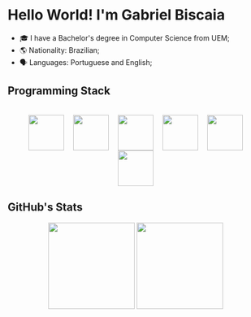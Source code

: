<h1>Hello World! I'm Gabriel Biscaia</h1>

<ul>
  <li>🎓 I have a Bachelor's degree in Computer Science from UEM;</li>
  <li>🌎 Nationality: Brazilian;</li>
  <li>🗣️ Languages: Portuguese and English;</li>
</ul>

<h2>Programming Stack</h2>

<div align="center"><br>
  <img hspace="7" align="center" height="70" width="70" src="https://cdn.jsdelivr.net/gh/devicons/devicon/icons/html5/html5-original.svg" />
  <img hspace="7" align="center" height="70" width="70" src="https://cdn.jsdelivr.net/gh/devicons/devicon/icons/css3/css3-original.svg" />
  <img hspace="7" align="center" height="70" width="70" src="https://cdn.jsdelivr.net/gh/devicons/devicon/icons/javascript/javascript-original.svg" />
  <img hspace="7" align="center" height="70" width="70" src="https://cdn.jsdelivr.net/gh/devicons/devicon@latest/icons/java/java-original.svg" />
  <img hspace="7" align="center" height="70" width="70" src="https://cdn.jsdelivr.net/gh/devicons/devicon@latest/icons/spring/spring-original.svg" />
  <img hspace="7" align="center" height="70" width="70"  src="https://cdn.jsdelivr.net/gh/devicons/devicon@latest/icons/postgresql/postgresql-original.svg" />
</div>

<h2>GitHub's Stats</h2>

<div align="center">
  <img height="170em" src="https://github-readme-stats.vercel.app/api?username=gabrielbiscaia&show_icons=true&theme=react&include_all_commits=true&count_private=true&hide=stars,issues"/>
  <img height="170em" src="https://github-readme-stats.vercel.app/api/top-langs/?username=gabrielbiscaia&layout=compact&langs_count=6&theme=react&hide=TSQL,jupyter%20notebook"/>
</div>
